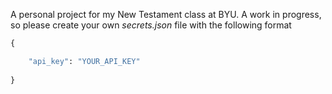 A personal project for my New Testament class at BYU. A work in progress, so please create your own *secrets.json* file with the following format
```python
{

    "api_key": "YOUR_API_KEY"
    
}
```
